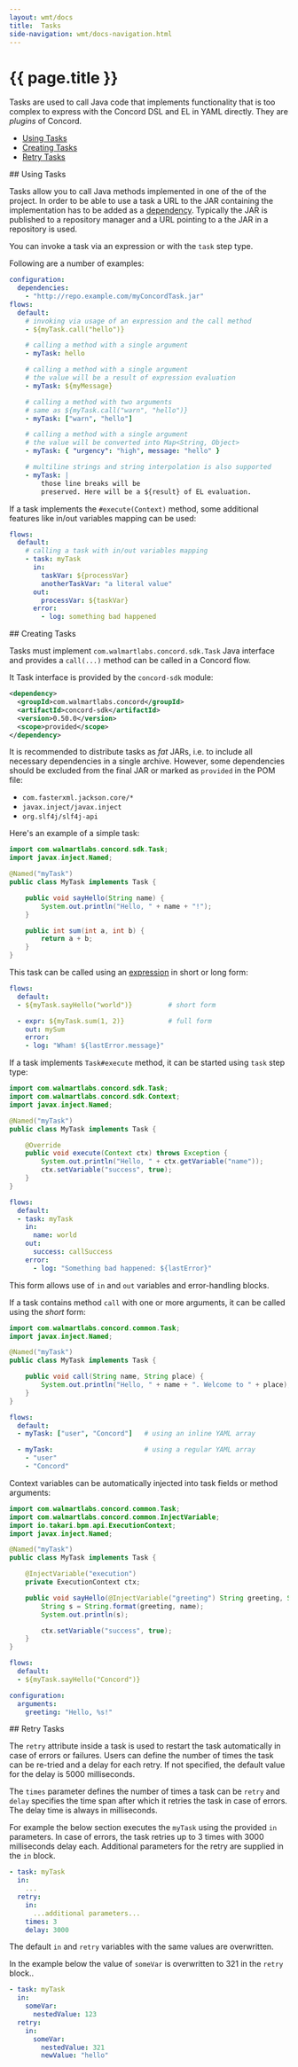 ```yaml
---
layout: wmt/docs
title:  Tasks
side-navigation: wmt/docs-navigation.html
---
```


# {{ page.title }}

Tasks are used to call Java code that implements functionality that is
too complex to express with the Concord DSL and EL in YAML directly. They are
_plugins_ of Concord.

- [Using Tasks](#use-task)
- [Creating Tasks](#create-task)
- [Retry Tasks](#retry-task)

<a name="use-task"/>
## Using Tasks

Tasks allow you to call Java methods implemented in one of the of the project.
In order to be able to use a task a URL to the JAR containing the implementation
has to be added as a [dependency](./concord-dsl.html#dependencies). Typically
the JAR is published to a repository manager and a URL pointing to a the JAR in
a repository is used.

You can invoke a task via an expression or with the `task` step type.

Following are a number of examples:

```yaml
configuration:
  dependencies:
    - "http://repo.example.com/myConcordTask.jar"
flows:
  default:
    # invoking via usage of an expression and the call method
    - ${myTask.call("hello")}

    # calling a method with a single argument
    - myTask: hello

    # calling a method with a single argument
    # the value will be a result of expression evaluation
    - myTask: ${myMessage}

    # calling a method with two arguments
    # same as ${myTask.call("warn", "hello")}
    - myTask: ["warn", "hello"]

    # calling a method with a single argument
    # the value will be converted into Map<String, Object>
    - myTask: { "urgency": "high", message: "hello" }

    # multiline strings and string interpolation is also supported
    - myTask: |
        those line breaks will be
        preserved. Here will be a ${result} of EL evaluation.
```

If a task implements the `#execute(Context)` method, some additional
features like in/out variables mapping can be used:

```yaml
flows:
  default:
    # calling a task with in/out variables mapping
    - task: myTask
      in:
        taskVar: ${processVar}
        anotherTaskVar: "a literal value"
      out:
        processVar: ${taskVar}
      error:
        - log: something bad happened
```

<a name="create-task"/>
## Creating Tasks

Tasks must implement `com.walmartlabs.concord.sdk.Task` Java interface and
provides a `call(...)` method сan be called in a Concord flow.

It Task interface is provided by the `concord-sdk` module:

```xml
<dependency>
  <groupId>com.walmartlabs.concord</groupId>
  <artifactId>concord-sdk</artifactId>
  <version>0.50.0</version>
  <scope>provided</scope>
</dependency>
```

It is recommended to distribute tasks as _fat_ JARs, i.e. to include all
necessary dependencies in a single archive. However, some dependencies should be
excluded from the final JAR or marked as `provided` in the POM file:

- `com.fasterxml.jackson.core/*`
- `javax.inject/javax.inject`
- `org.slf4j/slf4j-api`

Here's an example of a simple task:

```java
import com.walmartlabs.concord.sdk.Task;
import javax.inject.Named;

@Named("myTask")
public class MyTask implements Task {

    public void sayHello(String name) {
        System.out.println("Hello, " + name + "!");
    }

    public int sum(int a, int b) {
        return a + b;
    }
}
```

This task can be called using an [expression](./concord-dsl.html#expressions)
in short or long form:

```yaml
flows:
  default:
  - ${myTask.sayHello("world")}         # short form

  - expr: ${myTask.sum(1, 2)}           # full form
    out: mySum
    error:
    - log: "Wham! ${lastError.message}"
```

If a task implements `Task#execute` method, it can be started using
`task` step type:

```java
import com.walmartlabs.concord.sdk.Task;
import com.walmartlabs.concord.sdk.Context;
import javax.inject.Named;

@Named("myTask")
public class MyTask implements Task {

    @Override
    public void execute(Context ctx) throws Exception {
        System.out.println("Hello, " + ctx.getVariable("name"));
        ctx.setVariable("success", true);
    }
}
```

```yaml
flows:
  default:
  - task: myTask
    in:
      name: world
    out:
      success: callSuccess
    error:
      - log: "Something bad happened: ${lastError}"
```

This form allows use of `in` and `out` variables and error-handling blocks.

If a task contains method `call` with one or more arguments, it can
be called using the _short_ form:

```java
import com.walmartlabs.concord.common.Task;
import javax.inject.Named;

@Named("myTask")
public class MyTask implements Task {

    public void call(String name, String place) {
        System.out.println("Hello, " + name + ". Welcome to " + place);
    }
}
```

```yaml
flows:
  default:
  - myTask: ["user", "Concord"]   # using an inline YAML array

  - myTask:                       # using a regular YAML array
    - "user"
    - "Concord"
```

Context variables can be automatically injected into task fields or
method arguments:

```java
import com.walmartlabs.concord.common.Task;
import com.walmartlabs.concord.common.InjectVariable;
import io.takari.bpm.api.ExecutionContext;
import javax.inject.Named;

@Named("myTask")
public class MyTask implements Task {

    @InjectVariable("execution")
    private ExecutionContext ctx;

    public void sayHello(@InjectVariable("greeting") String greeting, String name) {
        String s = String.format(greeting, name);
        System.out.println(s);

        ctx.setVariable("success", true);
    }
}
```

```yaml
flows:
  default:
  - ${myTask.sayHello("Concord")}

configuration:
  arguments:
    greeting: "Hello, %s!"
```
<a name="retry-task"/>
## Retry Tasks

The `retry` attribute inside a task is used to restart the task automatically
in case of errors or failures. Users can define the number of times the task can
be re-tried and a delay for each retry. If not specified, the default value
for the delay is 5000 milliseconds.

The `times` parameter defines the number of times a task can be `retry` and
`delay` specifies the time span after which it retries the task in case of
errors. The delay time is always in milliseconds.

For example the below section executes the `myTask` using the provided `in`
parameters.  In case of errors, the task retries up to 3 times with 3000
milliseconds delay each. Additional parameters for the retry are supplied in the
`in` block.

```yaml
- task: myTask
  in:
    ...
  retry:
    in:
      ...additional parameters...
    times: 3
    delay: 3000
```

The default `in` and `retry` variables with the same values are overwritten.

In the example below the value of `someVar` is overwritten to 321 in the
`retry` block..


```yaml
- task: myTask
  in:
    someVar:
      nestedValue: 123
  retry:
    in:
      someVar:
        nestedValue: 321
        newValue: "hello"
```
